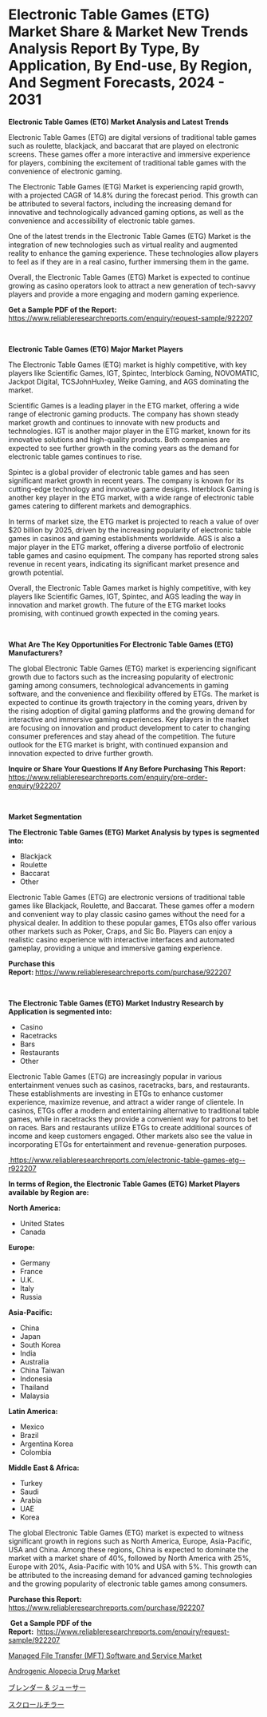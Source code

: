 <p><h1>Electronic Table Games (ETG) Market Share & Market New Trends Analysis Report By Type, By Application, By End-use, By Region, And Segment Forecasts, 2024 - 2031</h1></p><p><strong>Electronic Table Games (ETG) Market Analysis and Latest Trends</strong></p>
<p><p>Electronic Table Games (ETG) are digital versions of traditional table games such as roulette, blackjack, and baccarat that are played on electronic screens. These games offer a more interactive and immersive experience for players, combining the excitement of traditional table games with the convenience of electronic gaming.</p><p>The Electronic Table Games (ETG) Market is experiencing rapid growth, with a projected CAGR of 14.8% during the forecast period. This growth can be attributed to several factors, including the increasing demand for innovative and technologically advanced gaming options, as well as the convenience and accessibility of electronic table games.</p><p>One of the latest trends in the Electronic Table Games (ETG) Market is the integration of new technologies such as virtual reality and augmented reality to enhance the gaming experience. These technologies allow players to feel as if they are in a real casino, further immersing them in the game.</p><p>Overall, the Electronic Table Games (ETG) Market is expected to continue growing as casino operators look to attract a new generation of tech-savvy players and provide a more engaging and modern gaming experience.</p></p>
<p><strong>Get a Sample PDF of the Report:&nbsp;</strong> <a href="https://www.reliableresearchreports.com/enquiry/request-sample/922207">https://www.reliableresearchreports.com/enquiry/request-sample/922207</a></p>
<p>&nbsp;</p>
<p><strong>Electronic Table Games (ETG) Major Market Players</strong></p>
<p><p>The Electronic Table Games (ETG) market is highly competitive, with key players like Scientific Games, IGT, Spintec, Interblock Gaming, NOVOMATIC, Jackpot Digital, TCSJohnHuxley, Weike Gaming, and AGS dominating the market.</p><p>Scientific Games is a leading player in the ETG market, offering a wide range of electronic gaming products. The company has shown steady market growth and continues to innovate with new products and technologies. IGT is another major player in the ETG market, known for its innovative solutions and high-quality products. Both companies are expected to see further growth in the coming years as the demand for electronic table games continues to rise.</p><p>Spintec is a global provider of electronic table games and has seen significant market growth in recent years. The company is known for its cutting-edge technology and innovative game designs. Interblock Gaming is another key player in the ETG market, with a wide range of electronic table games catering to different markets and demographics.</p><p>In terms of market size, the ETG market is projected to reach a value of over $20 billion by 2025, driven by the increasing popularity of electronic table games in casinos and gaming establishments worldwide. AGS is also a major player in the ETG market, offering a diverse portfolio of electronic table games and casino equipment. The company has reported strong sales revenue in recent years, indicating its significant market presence and growth potential.</p><p>Overall, the Electronic Table Games market is highly competitive, with key players like Scientific Games, IGT, Spintec, and AGS leading the way in innovation and market growth. The future of the ETG market looks promising, with continued growth expected in the coming years.</p></p>
<p>&nbsp;</p>
<p><strong>What Are The Key Opportunities For Electronic Table Games (ETG) Manufacturers?</strong></p>
<p><p>The global Electronic Table Games (ETG) market is experiencing significant growth due to factors such as the increasing popularity of electronic gaming among consumers, technological advancements in gaming software, and the convenience and flexibility offered by ETGs. The market is expected to continue its growth trajectory in the coming years, driven by the rising adoption of digital gaming platforms and the growing demand for interactive and immersive gaming experiences. Key players in the market are focusing on innovation and product development to cater to changing consumer preferences and stay ahead of the competition. The future outlook for the ETG market is bright, with continued expansion and innovation expected to drive further growth.</p></p>
<p><strong>Inquire or Share Your Questions If Any Before Purchasing This Report:</strong> <a href="https://www.reliableresearchreports.com/enquiry/pre-order-enquiry/922207">https://www.reliableresearchreports.com/enquiry/pre-order-enquiry/922207</a></p>
<p>&nbsp;</p>
<p><strong>Market Segmentation</strong></p>
<p><strong>The Electronic Table Games (ETG) Market Analysis by types is segmented into:</strong></p>
<p><ul><li>Blackjack</li><li>Roulette</li><li>Baccarat</li><li>Other</li></ul></p>
<p><p>Electronic Table Games (ETG) are electronic versions of traditional table games like Blackjack, Roulette, and Baccarat. These games offer a modern and convenient way to play classic casino games without the need for a physical dealer. In addition to these popular games, ETGs also offer various other markets such as Poker, Craps, and Sic Bo. Players can enjoy a realistic casino experience with interactive interfaces and automated gameplay, providing a unique and immersive gaming experience.</p></p>
<p><strong>Purchase this Report:&nbsp;</strong><a href="https://www.reliableresearchreports.com/purchase/922207">https://www.reliableresearchreports.com/purchase/922207</a></p>
<p>&nbsp;</p>
<p><strong>The Electronic Table Games (ETG) Market Industry Research by Application is segmented into:</strong></p>
<p><ul><li>Casino</li><li>Racetracks</li><li>Bars</li><li>Restaurants</li><li>Other</li></ul></p>
<p><p>Electronic Table Games (ETG) are increasingly popular in various entertainment venues such as casinos, racetracks, bars, and restaurants. These establishments are investing in ETGs to enhance customer experience, maximize revenue, and attract a wider range of clientele. In casinos, ETGs offer a modern and entertaining alternative to traditional table games, while in racetracks they provide a convenient way for patrons to bet on races. Bars and restaurants utilize ETGs to create additional sources of income and keep customers engaged. Other markets also see the value in incorporating ETGs for entertainment and revenue-generation purposes.</p></p>
<p><a href="https://www.reliableresearchreports.com/electronic-table-games-etg--r922207">&nbsp;https://www.reliableresearchreports.com/electronic-table-games-etg--r922207</a></p>
<p><strong>In terms of Region, the Electronic Table Games (ETG) Market Players available by Region are:</strong></p>
<p>
    <p> <strong> North America: </strong>
        <ul>
            <li>United States</li>
            <li>Canada</li>
        </ul>
        </p> 
    <p> <strong> Europe: </strong>
        <ul>
            <li>Germany</li>
            <li>France</li>
            <li>U.K.</li>
            <li>Italy</li>
            <li>Russia</li>
        </ul>
        </p> 
    <p> <strong> Asia-Pacific: </strong>
        <ul>
            <li>China</li>
            <li>Japan</li>
            <li>South Korea</li>
            <li>India</li>
            <li>Australia</li>
            <li>China Taiwan</li>
            <li>Indonesia</li>
            <li>Thailand</li>
            <li>Malaysia</li>
        </ul>
        </p> 
    <p> <strong> Latin America: </strong>
        <ul>
            <li>Mexico</li>
            <li>Brazil</li>
            <li>Argentina Korea</li>
            <li>Colombia</li>
        </ul>
        </p> 
    <p> <strong> Middle East & Africa: </strong>
        <ul>
            <li>Turkey</li>
            <li>Saudi</li>
            <li>Arabia</li>
            <li>UAE</li>
            <li>Korea</li>
        </ul>
    </p>
    </p>
<p><p>The global Electronic Table Games (ETG) market is expected to witness significant growth in regions such as North America, Europe, Asia-Pacific, USA and China. Among these regions, China is expected to dominate the market with a market share of 40%, followed by North America with 25%, Europe with 20%, Asia-Pacific with 10% and USA with 5%. This growth can be attributed to the increasing demand for advanced gaming technologies and the growing popularity of electronic table games among consumers.</p></p>
<p><strong>Purchase this Report: </strong><a href="https://www.reliableresearchreports.com/purchase/922207">https://www.reliableresearchreports.com/purchase/922207</a></p>
<p>&nbsp;<strong>Get a Sample PDF of the Report:&nbsp;&nbsp;</strong><a href="https://www.reliableresearchreports.com/enquiry/request-sample/922207">https://www.reliableresearchreports.com/enquiry/request-sample/922207</a></p>
<p><strong></strong></p>
<p><p><a href="https://www.linkedin.com/pulse/managed-file-transfer-mft-software-service-market-analysis-f76zc">Managed File Transfer (MFT) Software and Service Market</a></p><p><a href="https://www.linkedin.com/pulse/androgenic-alopecia-drug-market-analysis-its-cagr-segmentation-yxfoe">Androgenic Alopecia Drug Market</a></p><p><a href="https://github.com/DwightHuels1/Market-Research-Report-List-1/blob/main/568030760998.md">ブレンダー & ジューサー</a></p><p><a href="https://github.com/tanyaali3/Market-Research-Report-List-1/blob/main/444847760997.md">スクロールチラー</a></p></p>